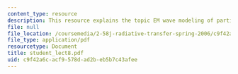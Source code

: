 ```yaml
---
content_type: resource
description: This resource explains the topic EM wave modeling of particles.
file: null
file_location: /coursemedia/2-58j-radiative-transfer-spring-2006/c9f42a6cacf9578dad2beb5b7c43afee_student_lect8.pdf
file_type: application/pdf
resourcetype: Document
title: student_lect8.pdf
uid: c9f42a6c-acf9-578d-ad2b-eb5b7c43afee
---
```

